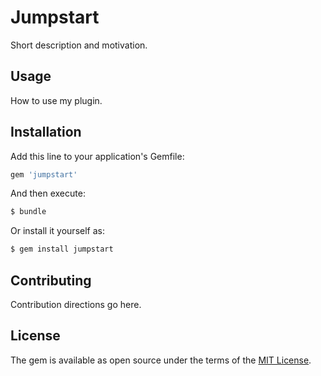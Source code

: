 # Jumpstart
Short description and motivation.

## Usage
How to use my plugin.

## Installation
Add this line to your application's Gemfile:

```ruby
gem 'jumpstart'
```

And then execute:
```bash
$ bundle
```

Or install it yourself as:
```bash
$ gem install jumpstart
```

## Contributing
Contribution directions go here.

## License
The gem is available as open source under the terms of the [MIT License](https://opensource.org/licenses/MIT).
